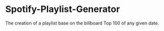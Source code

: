 # Spotify-Playlist-Generator
The creation of a playlist base on the billboard Top 100 of any given date.
